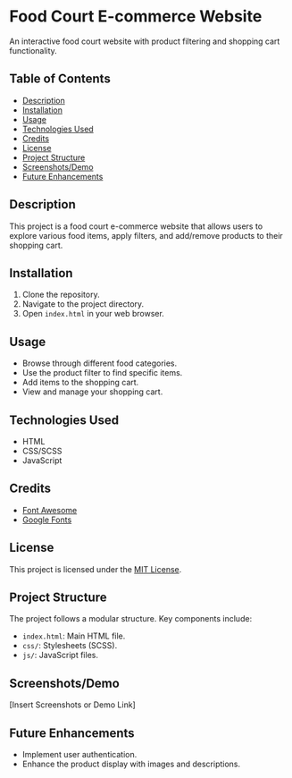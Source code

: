 # Food Court E-commerce Website

An interactive food court website with product filtering and shopping cart functionality.

## Table of Contents

- [Description](#description)
- [Installation](#installation)
- [Usage](#usage)
- [Technologies Used](#technologies-used)
- [Credits](#credits)
- [License](#license)
- [Project Structure](#project-structure)
- [Screenshots/Demo](#screenshotsdemo)
- [Future Enhancements](#future-enhancements)

## Description

This project is a food court e-commerce website that allows users to explore various food items, apply filters, and add/remove products to their shopping cart.

## Installation

1. Clone the repository.
2. Navigate to the project directory.
3. Open `index.html` in your web browser.

## Usage

- Browse through different food categories.
- Use the product filter to find specific items.
- Add items to the shopping cart.
- View and manage your shopping cart.

## Technologies Used

- HTML
- CSS/SCSS
- JavaScript

## Credits

- [Font Awesome](https://fontawesome.com/)
- [Google Fonts](https://fonts.google.com/)

## License

This project is licensed under the [MIT License](LICENSE).

## Project Structure

The project follows a modular structure. Key components include:
- `index.html`: Main HTML file.
- `css/`: Stylesheets (SCSS).
- `js/`: JavaScript files.

## Screenshots/Demo

[Insert Screenshots or Demo Link]

## Future Enhancements

- Implement user authentication.
- Enhance the product display with images and descriptions.

